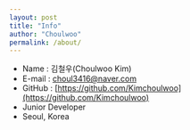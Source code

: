 ```yaml
---
layout: post
title: "Info"
author: "Choulwoo"
permalink: /about/
---
```


- Name : 김철우(Choulwoo Kim)
- E-mail : choul3416@naver.com
- GitHub : [https://github.com/Kimchoulwoo](https://github.com/Kimchoulwoo)
- Junior Developer
- Seoul, Korea
